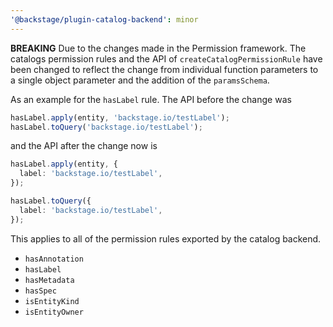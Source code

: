 ```yaml
---
'@backstage/plugin-catalog-backend': minor
---
```


**BREAKING** Due to the changes made in the Permission framework. The catalogs permission rules and the API of `createCatalogPermissionRule` have been changed to reflect the change from individual function parameters to a single object parameter and the addition of the `paramsSchema`.

As an example for the `hasLabel` rule. The API before the change was

```ts
hasLabel.apply(entity, 'backstage.io/testLabel');
hasLabel.toQuery('backstage.io/testLabel');
```

and the API after the change now is

```ts
hasLabel.apply(entity, {
  label: 'backstage.io/testLabel',
});

hasLabel.toQuery({
  label: 'backstage.io/testLabel',
});
```

This applies to all of the permission rules exported by the catalog backend.

- `hasAnnotation`
- `hasLabel`
- `hasMetadata`
- `hasSpec`
- `isEntityKind`
- `isEntityOwner`
